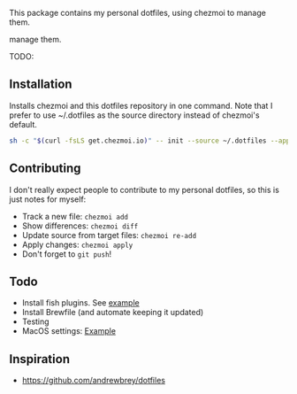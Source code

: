 This package contains my personal dotfiles, using chezmoi to manage them.

manage them.

TODO:

## Installation

Installs chezmoi and this dotfiles repository in one command. Note that I prefer to use ~/.dotfiles as the source
directory instead of chezmoi's default.

```sh
sh -c "$(curl -fsLS get.chezmoi.io)" -- init --source ~/.dotfiles --apply ungood
```

## Contributing

I don't really expect people to contribute to my personal dotfiles, so this is just notes for myself:

* Track a new file: `chezmoi add`
* Show differences: `chezmoi diff`
* Update source from target files: `chezmoi re-add`
* Apply changes: `chezmoi apply`
* Don't forget to `git push`!

## Todo

* Install fish plugins. See [example](https://github.com/stevewm/dotfiles/blob/main/run_onchange_install-packages.sh.tmpl)
* Install Brewfile (and automate keeping it updated)
* Testing
* MacOS settings: [Example](https://github.com/stevewm/dotfiles/blob/main/run_onchange_after_configure-macos.sh.tmpl)

## Inspiration

* <https://github.com/andrewbrey/dotfiles>
